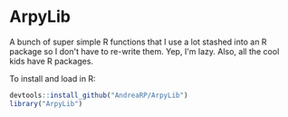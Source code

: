 # ArpyLib

A bunch of super simple R functions that I use a lot stashed into an R package so I don't have to re-write them. Yep, I'm lazy. Also, all the cool kids have R packages.

To install and load in R:

```R
devtools::install_github("AndreaRP/ArpyLib")
library("ArpyLib")
```